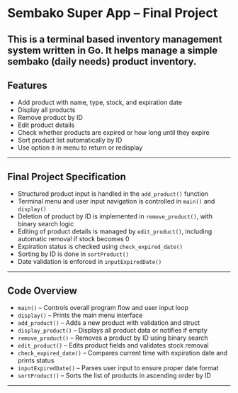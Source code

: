 # Sembako Super App – Final Project

This is a terminal based inventory management system written in Go. It helps manage a simple sembako (daily needs) product inventory.
---

## Features

- Add product with name, type, stock, and expiration date
- Display all products
- Remove product by ID
- Edit product details
- Check whether products are expired or how long until they expire
- Sort product list automatically by ID
- Use option `0` in menu to return or redisplay

---

## Final Project Specification

- Structured product input is handled in the `add_product()` function
- Terminal menu and user input navigation is controlled in `main()` and `display()`
- Deletion of product by ID is implemented in `remove_product()`, with binary search logic
- Editing of product details is managed by `edit_product()`, including automatic removal if stock becomes 0
- Expiration status is checked using `check_expired_date()`
- Sorting by ID is done in `sortProduct()`
- Date validation is enforced in `inputExpiredDate()`

---

## Code Overview

- `main()` – Controls overall program flow and user input loop
- `display()` – Prints the main menu interface
- `add_product()` – Adds a new product with validation and struct
- `display_product()` – Displays all product data or notifies if empty
- `remove_product()` – Removes a product by ID using binary search
- `edit_product()` – Edits product fields and validates stock removal
- `check_expired_date()` – Compares current time with expiration date and prints status
- `inputExpiredDate()` – Parses user input to ensure proper date format
- `sortProduct()` – Sorts the list of products in ascending order by ID

---
